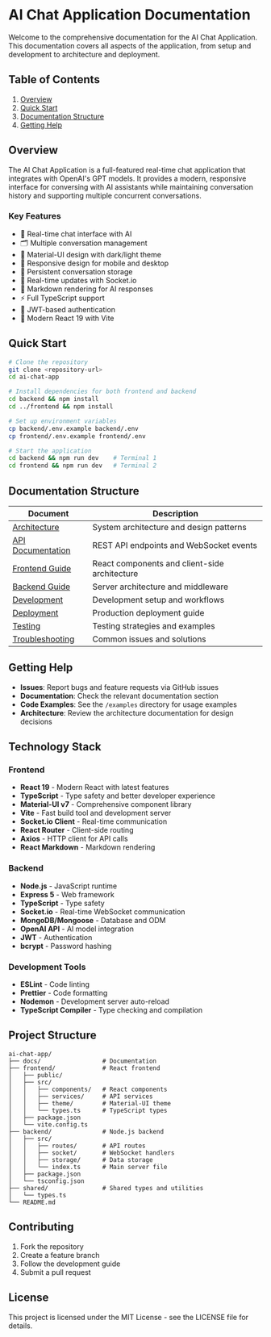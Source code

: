 # AI Chat Application Documentation

Welcome to the comprehensive documentation for the AI Chat Application. This documentation covers all aspects of the application, from setup and development to architecture and deployment.

## Table of Contents

1. [Overview](#overview)
2. [Quick Start](#quick-start)
3. [Documentation Structure](#documentation-structure)
4. [Getting Help](#getting-help)

## Overview

The AI Chat Application is a full-featured real-time chat application that integrates with OpenAI's GPT models. It provides a modern, responsive interface for conversing with AI assistants while maintaining conversation history and supporting multiple concurrent conversations.

### Key Features

- 💬 Real-time chat interface with AI
- 🗂️ Multiple conversation management
- 🎨 Material-UI design with dark/light theme
- 📱 Responsive design for mobile and desktop
- 💾 Persistent conversation storage
- 🔄 Real-time updates with Socket.io
- 📝 Markdown rendering for AI responses
- ⚡ Full TypeScript support
- 🔐 JWT-based authentication
- 🚀 Modern React 19 with Vite

## Quick Start

```bash
# Clone the repository
git clone <repository-url>
cd ai-chat-app

# Install dependencies for both frontend and backend
cd backend && npm install
cd ../frontend && npm install

# Set up environment variables
cp backend/.env.example backend/.env
cp frontend/.env.example frontend/.env

# Start the application
cd backend && npm run dev    # Terminal 1
cd frontend && npm run dev   # Terminal 2
```

## Documentation Structure

| Document | Description |
|----------|-------------|
| [Architecture](./architecture.md) | System architecture and design patterns |
| [API Documentation](./api.md) | REST API endpoints and WebSocket events |
| [Frontend Guide](./frontend.md) | React components and client-side architecture |
| [Backend Guide](./backend.md) | Server architecture and middleware |
| [Development](./development.md) | Development setup and workflows |
| [Deployment](./deployment.md) | Production deployment guide |
| [Testing](./testing.md) | Testing strategies and examples |
| [Troubleshooting](./troubleshooting.md) | Common issues and solutions |

## Getting Help

- **Issues**: Report bugs and feature requests via GitHub issues
- **Documentation**: Check the relevant documentation section
- **Code Examples**: See the `/examples` directory for usage examples
- **Architecture**: Review the architecture documentation for design decisions

## Technology Stack

### Frontend
- **React 19** - Modern React with latest features
- **TypeScript** - Type safety and better developer experience
- **Material-UI v7** - Comprehensive component library
- **Vite** - Fast build tool and development server
- **Socket.io Client** - Real-time communication
- **React Router** - Client-side routing
- **Axios** - HTTP client for API calls
- **React Markdown** - Markdown rendering

### Backend
- **Node.js** - JavaScript runtime
- **Express 5** - Web framework
- **TypeScript** - Type safety
- **Socket.io** - Real-time WebSocket communication
- **MongoDB/Mongoose** - Database and ODM
- **OpenAI API** - AI model integration
- **JWT** - Authentication
- **bcrypt** - Password hashing

### Development Tools
- **ESLint** - Code linting
- **Prettier** - Code formatting
- **Nodemon** - Development server auto-reload
- **TypeScript Compiler** - Type checking and compilation

## Project Structure

```
ai-chat-app/
├── docs/                 # Documentation
├── frontend/             # React frontend
│   ├── public/
│   ├── src/
│   │   ├── components/   # React components
│   │   ├── services/     # API services
│   │   ├── theme/        # Material-UI theme
│   │   └── types.ts      # TypeScript types
│   ├── package.json
│   └── vite.config.ts
├── backend/              # Node.js backend
│   ├── src/
│   │   ├── routes/       # API routes
│   │   ├── socket/       # WebSocket handlers
│   │   ├── storage/      # Data storage
│   │   └── index.ts      # Main server file
│   ├── package.json
│   └── tsconfig.json
├── shared/               # Shared types and utilities
│   └── types.ts
└── README.md
```

## Contributing

1. Fork the repository
2. Create a feature branch
3. Follow the development guide
4. Submit a pull request

## License

This project is licensed under the MIT License - see the LICENSE file for details.
